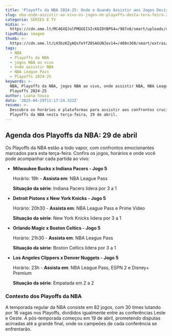 ```yaml
---
title: 'Playoffs da NBA 2024-25: Onde e Quando Assistir aos Jogos Decisivos?'
slug: nba-onde-assistir-ao-vivo-os-jogos-de-playoffs-desta-tera-feira-2904
categoria: SÉRIES E TV
midia: >-
  https://cdn.ome.lt/MC46XQJolPMQGEISIcK6IDYBPG4=/987x0/smart/uploads/conteudo/fotos/clippers-nuggets-playoffs-nba.jpg
tipoMidia: imagem
thumb: >-
  https://cdn.ome.lt/LH3bzKZyAQsfeYfZ0SAGUNJov14=/480x360/smart/extras/conteudos/clippers-nuggets-playoffs-nba-peq.jpg
tags:
  - NBA
  - Playoffs da NBA
  - jogos NBA ao vivo
  - onde assistir NBA
  - NBA League Pass
  - Playoffs 2024-25
keywords: >-
  NBA, Playoffs da NBA, jogos NBA ao vivo, onde assistir NBA, NBA League Pass,
  Playoffs 2024-25
author: Luana Souza
data: '2025-04-29T11:17:24.322Z'
resumo: >-
  Descubra os horários e plataformas para assistir aos confrontos cruciais dos
  Playoffs da NBA nesta terça-feira, 29 de abril.
---
```


## Agenda dos Playoffs da NBA: 29 de abril

Os Playoffs da NBA estão a todo vapor, com confrontos emocionantes marcados para esta terça-feira. Confira os jogos, horários e onde você pode acompanhar cada partida ao vivo:

- **Milwaukee Bucks x Indiana Pacers - Jogo 5**

  Horário: 19h - **Assista em**: NBA League Pass

  **Situação da série**: Indiana Pacers lidera por 3 a 1

- **Detroit Pistons x New York Knicks - Jogo 5**

  Horário: 20h30 - **Assista em**: NBA League Pass e Prime Video

  **Situação da série**: New York Knicks lidera por 3 a 1

- **Orlando Magic x Boston Celtics - Jogo 5**

  Horário: 21h30 - **Assista em**: NBA League Pass

  **Situação da série**: Boston Celtics lidera por 3 a 1

- **Los Angeles Clippers x Denver Nuggets - Jogo 5**

  Horário: 23h - **Assista em**: NBA League Pass, ESPN 2 e Disney+ Premium

  **Situação da série**: Empatada em 2 a 2

### Contexto dos Playoffs da NBA

A temporada regular da NBA consiste em 82 jogos, com 30 times lutando por 16 vagas nos Playoffs, divididos igualmente entre as conferências Leste e Oeste. A pós-temporada começou em 19 de abril, prometendo disputas acirradas até a grande final, onde os campeões de cada conferência se enfrentarão.
